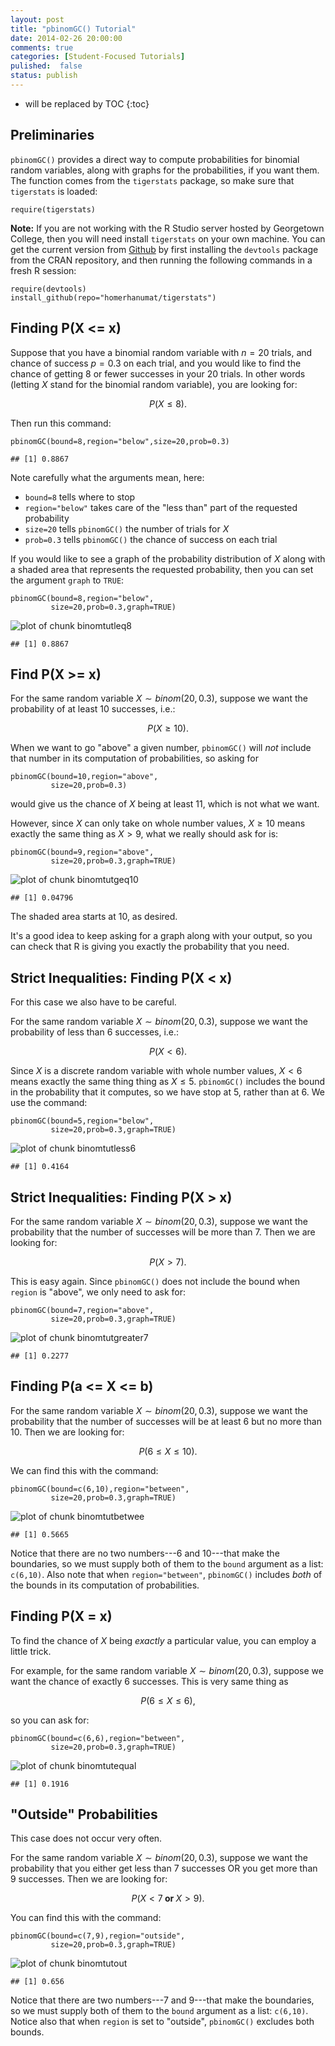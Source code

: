 ```yaml
---
layout: post
title: "pbinomGC() Tutorial"
date: 2014-02-26 20:00:00
comments: true
categories: [Student-Focused Tutorials]
pulished:  false
status: publish
---
```

 
* will be replaced by TOC
{:toc}
 


 
 
## Preliminaries
 
`pbinomGC()` provides a direct way to compute probabilities for binomial random variables, along with graphs for the probabilities, if you want them.  The function comes from the `tigerstats` package, so make sure that `tigerstats` is loaded:
 

    require(tigerstats)

 
**Note:**  If you are not working with the R Studio server hosted by Georgetown College, then you will need install `tigerstats` on your own machine.  You can get the current version from [Github](http://github.com) by first installing the `devtools` package from the CRAN repository, and then running the following commands in a fresh R session:
 

    require(devtools)
    install_github(repo="homerhanumat/tigerstats")

 
 
## Finding P(X <= x)
 
Suppose that you have a binomial random variable with $n=20$ trials, and chance of success $p=0.3$ on each trial, and you would like to find the chance of getting 8 or fewer successes in your 20 trials.  In other words (letting $X$ stand for the binomial random variable), you are looking for:
 
$$P(X \leq 8).$$
 
Then run this command:
 

    pbinomGC(bound=8,region="below",size=20,prob=0.3)

    ## [1] 0.8867

 
Note carefully what the arguments mean, here:
 
* `bound=8` tells where to stop
* `region="below"` takes care of the "less than" part of the requested probability
* `size=20` tells `pbinomGC()` the number of trials for $X$
* `prob=0.3` tells `pbinomGC()` the chance of success on each trial
 
If you would like to see a graph of the probability distribution of $X$ along with a shaded area that represents the requested probability, then you can set the argument `graph` to `TRUE`:
 

    pbinomGC(bound=8,region="below",
             size=20,prob=0.3,graph=TRUE)

![plot of chunk binomtutleq8](/images/figure/binomtutleq8.png) 

    ## [1] 0.8867

 
 
## Find P(X >= x)
 
For the same random variable $X \sim binom(20,0.3)$, suppose we want the probability of at least 10 successes, i.e.:
 
$$P(X \geq 10).$$
 
When we want to go "above" a given number, `pbinomGC()` will *not* include that number in its computation of probabilities, so asking for
 

    pbinomGC(bound=10,region="above",
             size=20,prob=0.3)

 
would give us the chance of $X$ being at least 11, which is not what we want.
 
However, since $X$ can only take on whole number values, $X \geq 10$ means exactly the same thing as $X > 9$, what we really should ask for is:
 

    pbinomGC(bound=9,region="above",
             size=20,prob=0.3,graph=TRUE)

![plot of chunk binomtutgeq10](/images/figure/binomtutgeq10.png) 

    ## [1] 0.04796

 
The shaded area starts at 10, as desired.
 
It's a good idea to keep asking for a graph along with your output, so you can check that R is giving you exactly the probability that you need.
 
## Strict Inequalities:  Finding P(X < x)
 
For this case we also have to be careful.
 
For the same random variable $X \sim binom(20,0.3)$, suppose we want the probability of less than 6 successes, i.e.:
 
$$P(X < 6).$$
 
Since $X$ is a discrete random variable with whole number values, $X < 6$ means exactly the same thing thing as $X \leq 5$.  `pbinomGC()` includes the bound in the probability that it computes, so we have stop at 5, rather than at 6.  We use the command:
 

    pbinomGC(bound=5,region="below",
             size=20,prob=0.3,graph=TRUE)

![plot of chunk binomtutless6](/images/figure/binomtutless6.png) 

    ## [1] 0.4164

 
## Strict Inequalities:  Finding P(X > x)
 
For the same random variable $X \sim binom(20,0.3)$, suppose we want the probability that the number of successes will be more than 7.  Then we are looking for:
 
$$P(X > 7).$$
 
This is easy again.  Since `pbinomGC()` does not include the bound when `region` is "above", we only need to ask for:
 
 

    pbinomGC(bound=7,region="above",
             size=20,prob=0.3,graph=TRUE)

![plot of chunk binomtutgreater7](/images/figure/binomtutgreater7.png) 

    ## [1] 0.2277

 
## Finding P(a <= X <= b)
 
For the same random variable $X \sim binom(20,0.3)$, suppose we want the probability that the number of successes will be at least 6 but no more than 10.  Then we are looking for:
 
$$P(6 \leq X \leq 10).$$
 
We can find this with the command:
 

    pbinomGC(bound=c(6,10),region="between",
             size=20,prob=0.3,graph=TRUE)

![plot of chunk binomtutbetwee](/images/figure/binomtutbetwee.png) 

    ## [1] 0.5665

Notice that there are no two numbers---6 and 10---that make the boundaries, so we must supply both of them to the `bound` argument as a list:  `c(6,10)`.  Also note that when `region="between"`, `pbinomGC()` includes *both* of the bounds in its computation of probabilities.
 
## Finding P(X = x)
 
To find the chance of $X$ being *exactly* a particular value, you can employ a little trick.
 
For example, for the same random variable $X \sim binom(20,0.3)$, suppose we want the chance of exactly 6 successes.  This is very same thing as
 
$$P(6 \leq X \leq 6),$$
 
so you can ask for:
 

    pbinomGC(bound=c(6,6),region="between",
             size=20,prob=0.3,graph=TRUE)

![plot of chunk binomtutequal](/images/figure/binomtutequal.png) 

    ## [1] 0.1916

 
 
 
## "Outside" Probabilities
 
This case does not occur very often.
 
For the same random variable $X \sim binom(20,0.3)$, suppose we want the probability that you either get less than 7 successes OR you get more than 9 successes.  Then we are looking for:
 
$$P(X < 7 \textbf{ or } X > 9).$$
 
 
You can find this with the command:
 

    pbinomGC(bound=c(7,9),region="outside",
             size=20,prob=0.3,graph=TRUE)

![plot of chunk binomtutout](/images/figure/binomtutout.png) 

    ## [1] 0.656

Notice that there are two numbers---7 and 9---that make the boundaries, so we must supply both of them to the `bound` argument as a list:  `c(6,10)`.  Notice also that when `region` is set to "outside", `pbinomGC()` excludes both bounds.
